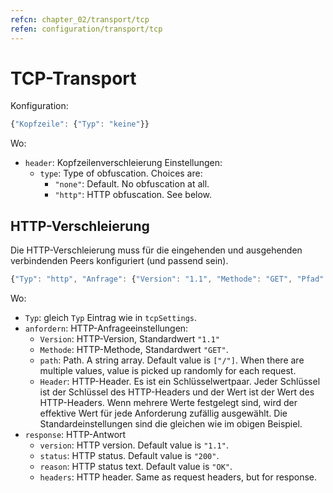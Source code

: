 ```yaml
---
refcn: chapter_02/transport/tcp
refen: configuration/transport/tcp
---
```

# TCP-Transport

Konfiguration:

```javascript
{"Kopfzeile": {"Typ": "keine"}}
```

Wo:

* `header`: Kopfzeilenverschleierung Einstellungen: 
  * `type`: Type of obfuscation. Choices are: 
    * `"none"`: Default. No obfuscation at all.
    * `"http"`: HTTP obfuscation. See below.

## HTTP-Verschleierung

Die HTTP-Verschleierung muss für die eingehenden und ausgehenden verbindenden Peers konfiguriert (und passend sein).

```javascript
{"Typ": "http", "Anfrage": {"Version": "1.1", "Methode": "GET", "Pfad": ["/"], "Kopfzeilen": {"Host": [ "www.baidu.com", "www.bing.com", "User-Agent": ["Mozilla / 5.0 (Windows NT 10.0; WOW64)" AppleWebKit / 537.36 (KHTML, wie Gecko) Chrome / 53.0.2785.143 Safari /537.36 "," Mozilla / 5.0 (iPhone; CPU iPhone OS 10_0_2 wie Mac OS X) AppleWebKit / 601.1 (KHTML, wie Gecko) CriOS / 53.0.2785.109 Mobil / 14A456 Safari / 601.1.46 "]," Accept-Encoding " : ["gzip, deflate"], "Verbindung": ["keep-alive"], "Pragma": "no-cache"}}, "Antwort": {"version": "1.1", "status": "200", "Grund": "OK", "Kopfzeilen": {"Content-Type": ["application / octet-stream", "video / mpeg"], "Transfer-Encoding": ["chunked"] , "Verbindung": ["keep-alive"], "Pragma": "no-cache"}}}
```

Wo:

* `Typ`: gleich `Typ` Eintrag wie in `tcpSettings`.
* `anfordern`: HTTP-Anfrageeinstellungen: 
  * `Version`: HTTP-Version, Standardwert `"1.1"`
  * `Methode`: HTTP-Methode, Standardwert `"GET"`.
  * `path`: Path. A string array. Default value is `["/"]`. When there are multiple values, value is picked up randomly for each request.
  * `Header`: HTTP-Header. Es ist ein Schlüsselwertpaar. Jeder Schlüssel ist der Schlüssel des HTTP-Headers und der Wert ist der Wert des HTTP-Headers. Wenn mehrere Werte festgelegt sind, wird der effektive Wert für jede Anforderung zufällig ausgewählt. Die Standardeinstellungen sind die gleichen wie im obigen Beispiel.
* `response`: HTTP-Antwort 
  * `version`: HTTP version. Default value is `"1.1"`.
  * `status`: HTTP status. Default value is `"200"`.
  * `reason`: HTTP status text. Default value is `"OK"`.
  * `headers`: HTTP header. Same as request headers, but for response.